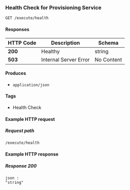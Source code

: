 
<a name="gethealthstatus"></a>
### Health Check for Provisioning Service
```
GET /execute/health
```


#### Responses

|HTTP Code|Description|Schema|
|---|---|---|
|**200**|Healthy|string|
|**503**|Internal Server Error|No Content|


#### Produces

* `application/json`


#### Tags

* Health Check


#### Example HTTP request

##### Request path
```
/execute/health
```


#### Example HTTP response

##### Response 200
```
json :
"string"
```



